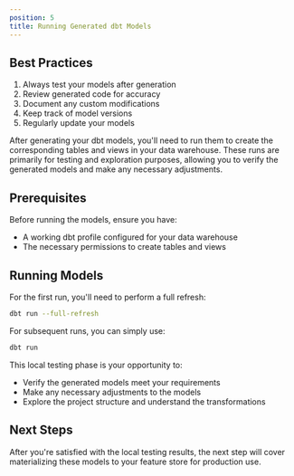 ```yaml
---
position: 5
title: Running Generated dbt Models
---
```



## Best Practices

1. Always test your models after generation
2. Review generated code for accuracy
3. Document any custom modifications
4. Keep track of model versions
5. Regularly update your models


After generating your dbt models, you'll need to run them to create the corresponding tables and views in your data warehouse. These runs are primarily for testing and exploration purposes, allowing you to verify the generated models and make any necessary adjustments.

## Prerequisites

Before running the models, ensure you have:
- A working dbt profile configured for your data warehouse
- The necessary permissions to create tables and views

## Running Models

For the first run, you'll need to perform a full refresh:

```bash
dbt run --full-refresh
```

For subsequent runs, you can simply use:

```bash
dbt run
```

This local testing phase is your opportunity to:
- Verify the generated models meet your requirements
- Make any necessary adjustments to the models
- Explore the project structure and understand the transformations

## Next Steps

After you're satisfied with the local testing results, the next step will cover materializing these models to your feature store for production use. 